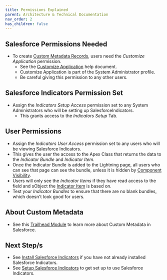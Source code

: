 ```yaml
---
title: Permissions Explained
parent: Architecture & Technical Documentation
nav_order: 2
has_children: false
---
```


## Salesforce Permissions Needed

* To create [Custom Metadata Records](https://help.salesforce.com/s/articleView?id=sf.custommetadatatypes_ui_populate.htm&type=5), users need the *Customize Application* permission. 
  * See the [Customize Application](https://help.salesforce.com/s/articleView?id=000386451&type=1) help document.
  * Customize Application is part of the System Administrator profile.
  * Be careful giving this permission to any other users.

## Salesforce Indicators Permission Set

* Assign the *Indicators Setup Access* permission set to any System Administrators who will be setting up SalesforceIndicators.
  * This grants access to the *Indicators Setup* Tab.

## User Permissions

* Assign the *Indicators User Access* permission set to any users who will be viewing Salesforce Indicators.
* This gives the user the access to the Apex Class that returns the data to the *Indicator Bundle* and *Indicator Item*. 
* Once the Indicator Bundle is added to the Lightning page, all users who can see that page can see the bundle, unless it is hidden by [Component Visibility](https://help.salesforce.com/s/articleView?id=sf.lightning_page_components_visibility.htm&type=5). 
* Users will only see the *Indicator Items* if they have read access to the field and sObject the [Indicator Item](../../setup-salesforce-indicators/indicator-item) is based on. 
* Test your *Indicator Bundles* to ensure that there are no blank bundles, which doesn't look good for users. 

## About Custom Metadata 
* See this [Trailhead Module](https://trailhead.salesforce.com/content/learn/modules/custom_metadata_types_dec) to learn more about Custom Metadata in Salesforce.

## Next Step/s

* See [Install Salesforce Indicators](../../install-salesforce-indicators/) if you have not already installed Salesforce Indicators.
* See [Setup Salesforce Indicators](../../setup-salesforce-indicators/) to get set up to use Salesforce Indicators.
